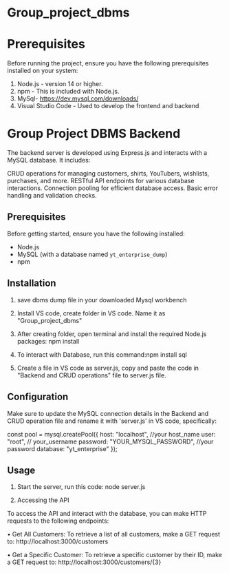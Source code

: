 # Group_project_dbms

# Prerequisites
Before running the project, ensure you have the following prerequisites installed on your system:

1.	Node.js - version 14 or higher.
2.	npm - This is included with Node.js.
3.	MySql- https://dev.mysql.com/downloads/
4.	Visual Studio Code - Used to develop the frontend and backend



# Group Project DBMS Backend

The backend server is developed using Express.js and interacts with a MySQL database. It includes:

CRUD operations for managing customers, shirts, YouTubers, wishlists, purchases, and more.
RESTful API endpoints for various database interactions.
Connection pooling for efficient database access.
Basic error handling and validation checks.


## Prerequisites

Before getting started, ensure you have the following installed:

- Node.js
- MySQL (with a database named `yt_enterprise_dump`)
- npm

## Installation

1. save dbms dump file in your downloaded Mysql workbench

2. Install VS code, create folder in VS code. Name it as "Group_project_dbms"
3. After creating folder, open terminal and install the required Node.js packages: npm install 
4. To interact with Database, run this command:npm install sql
5. Create a file in VS code as server.js, copy and paste the code in  "Backend and CRUD operations" file to server.js file.


## Configuration

Make sure to update the MySQL connection details in the Backend and CRUD operation file and rename it with 'server.js' in VS code, specifically:

const pool = mysql.createPool({
    host: "localhost", //your host_name
    user: "root", // your_username
    password: "YOUR_MYSQL_PASSWORD", //your password
    database: "yt_enterprise"
});

## Usage


1. Start the server, run this code:
   node server.js

2. Accessing the API

To access the API and interact with the database, you can make HTTP requests to the following endpoints:

•	Get All Customers:
To retrieve a list of all customers, make a GET request to:
http://localhost:3000/customers

•	Get a Specific Customer:
To retrieve a specific customer by their ID, make a GET request to:
http://localhost:3000/customers/{3}



























